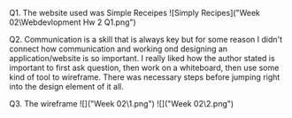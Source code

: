 Q1. The website used was Simple Receipes
![Simply Recipes]("Week 02\Webdevlopment Hw 2 Q1.png")

Q2. Communication is a skill that is always key but for some reason I didn't connect how communication and working ond designing an application/website is so important. I really liked how the author stated is important to first ask question, then work on a whiteboard, then use some kind of tool to wireframe. There was necessary steps before jumping right into the design element of it all.

Q3. The wireframe 
![]("Week 02\1.png")
![]("Week 02\2.png")

